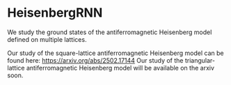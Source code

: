 # HeisenbergRNN
We study the ground states of the antiferromagnetic Heisenberg model defined on multiple lattices. 

Our study of the square-lattice antiferromagnetic Heisenberg model can be found here: https://arxiv.org/abs/2502.17144
Our study of the triangular-lattice antiferromagnetic Heisenberg model will be available on the arxiv soon.
